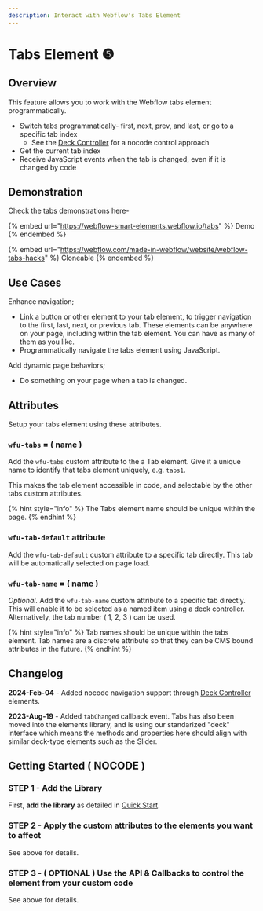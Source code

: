 ```yaml
---
description: Interact with Webflow's Tabs Element
---
```


# Tabs Element ❺

## Overview <a href="#display-captions-in-webflows-lightboxes" id="display-captions-in-webflows-lightboxes"></a>

This feature allows you to work with the Webflow tabs element programmatically.&#x20;

* Switch tabs programmatically- first, next, prev, and last, or go to a specific tab index
  * See the [Deck Controller](../deck-controller-element.md) for a nocode control approach
* Get the current tab index
* Receive JavaScript events when the tab is changed, even if it is changed by code&#x20;

## Demonstration

Check the tabs demonstrations here-&#x20;

{% embed url="https://webflow-smart-elements.webflow.io/tabs" %}
Demo
{% endembed %}

{% embed url="https://webflow.com/made-in-webflow/website/webflow-tabs-hacks" %}
Cloneable
{% endembed %}

## Use Cases <a href="#usage-notes" id="usage-notes"></a>

Enhance navigation;&#x20;

* Link a button or other element to your tab element, to trigger navigation to the first, last, next, or previous tab. These elements can be anywhere on your page, including within the tab element. You can have as many of them as you like.&#x20;
* Programmatically navigate the tabs element using JavaScript.&#x20;

Add dynamic page behaviors;&#x20;

* Do something on your page when a tab is changed.

## Attributes <a href="#prepare-your-collection-list" id="prepare-your-collection-list"></a>

Setup your tabs element using these attributes.

### `wfu-tabs` = ( name ) <a href="#wfu-lightbox-captions-attribute" id="wfu-lightbox-captions-attribute"></a>

Add the `wfu-tabs` custom attribute to the a Tab element. Give it a unique name to identify that tabs element uniquely, e.g. `tabs1`.&#x20;

This makes the tab element accessible in code, and selectable by the other tabs custom attributes.

{% hint style="info" %}
The Tabs element name should be unique within the page.&#x20;
{% endhint %}

### `wfu-tab-default` attribute

Add the `wfu-tab-default` custom attribute to a specific tab directly. This tab will be automatically selected on page load.

### `wfu-tab-name` = ( name )

_Optional._ Add the `wfu-tab-name` custom attribute to a specific tab directly. This will enable it to be selected as a named item using a deck controller. Alternatively, the tab number ( 1, 2, 3 ) can be used.

{% hint style="info" %}
Tab names should be unique within the tabs element. Tab names are a discrete attribute so that they can be CMS bound attributes in the future.&#x20;
{% endhint %}

## Changelog <a href="#getting-started-nocode" id="getting-started-nocode"></a>

**2024-Feb-04** - Added nocode navigation support through [Deck Controller](../deck-controller-element.md) elements.

**2023-Aug-19** - Added `tabChanged` callback event. Tabs has also been moved into the elements library, and is using our standarized "deck" interface which means the methods and properties here should align with similar deck-type elements such as the Slider.&#x20;

## Getting Started ( NOCODE ) <a href="#getting-started-nocode" id="getting-started-nocode"></a>

### STEP 1 - Add the Library <a href="#step-1---add-the-library" id="step-1---add-the-library"></a>

First, **add the library** as detailed in [Quick Start](../quick-start.md).

### STEP 2 - Apply the custom attributes to the elements you want to affect <a href="#step-2---apply-the-custom-attributes-to-the-elements-you-want-to-affect" id="step-2---apply-the-custom-attributes-to-the-elements-you-want-to-affect"></a>

See above for details.

### STEP 3 - ( OPTIONAL ) Use the API & Callbacks to control the element from your custom code

See above for details.





